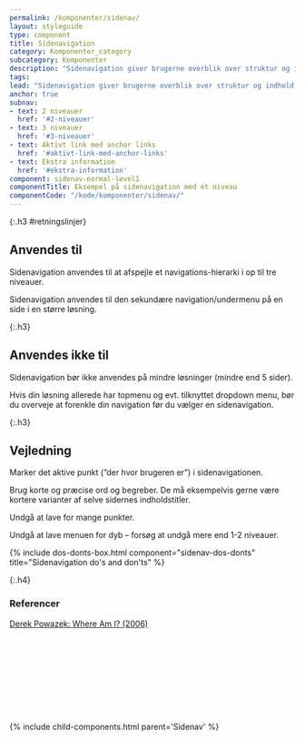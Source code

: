 ```yaml
---
permalink: /komponenter/sidenav/
layout: styleguide
type: component
title: Sidenavigation
category: Komponenter_category
subcategory: Komponenter
description: "Sidenavigation giver brugerne overblik over struktur og indhold, så de kan finde vej til det indhold, de leder efter."
tags:
lead: "Sidenavigation giver brugerne overblik over struktur og indhold, så de kan finde vej til det indhold, de leder efter."
anchor: true
subnav:
- text: 2 niveauer
  href: '#2-niveauer'
- text: 3 niveauer
  href: '#3-niveauer'
- text: Aktivt link med anchor links
  href: '#aktivt-link-med-anchor-links'
- text: Ekstra information
  href: '#ekstra-information'
component: sidenav-normal-level1
componentTitle: Eksempel på sidenavigation med ét niveau
componentCode: "/kode/komponenter/sidenav/"
---
```


{:.h3 #retningslinjer}
## Anvendes til

Sidenavigation anvendes til at afspejle et navigations-hierarki i op til tre niveauer.

Sidenavigation anvendes til den sekundære navigation/undermenu på en side i en større løsning.

{:.h3}
## Anvendes ikke til

Sidenavigation bør ikke anvendes på mindre løsninger (mindre end 5 sider).

Hvis din løsning allerede har topmenu og evt. tilknyttet dropdown menu, bør du overveje at forenkle din navigation før du vælger en sidenavigation.

{:.h3}
## Vejledning

Marker det aktive punkt (”der hvor brugeren er”) i sidenavigationen.

Brug korte og præcise ord og begreber. De må eksempelvis gerne være kortere varianter af selve sidernes indholdstitler.

Undgå at lave for mange punkter.

Undgå at lave menuen for dyb – forsøg at undgå mere end 1-2 niveauer.

{% include dos-donts-box.html component="sidenav-dos-donts" title="Sidenavigation do's and don'ts" %}

{:.h4}
### Referencer

<a href="http://www.alistapart.com/articles/whereami" class="icon-link">Derek Powazek: Where Am I? (2006)<svg class="icon-svg" focusable="false" aria-hidden="true"><use xlink:href="#open-in-new"></use></svg></a>

{% include child-components.html parent='Sidenav' %}
